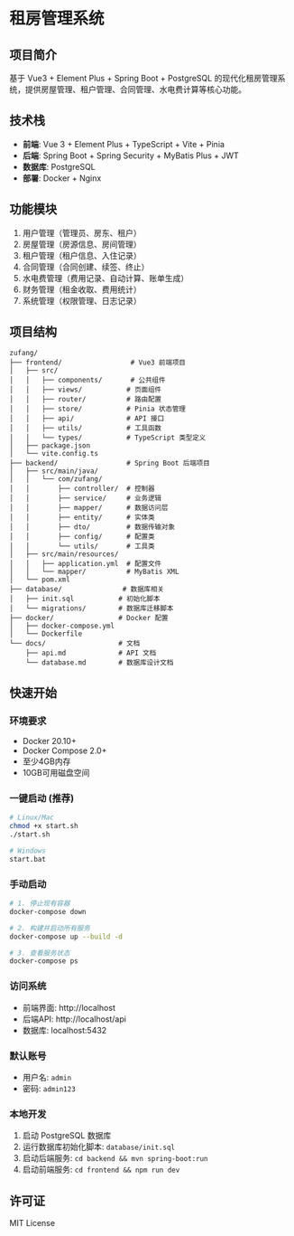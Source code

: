 # 租房管理系统

## 项目简介
基于 Vue3 + Element Plus + Spring Boot + PostgreSQL 的现代化租房管理系统，提供房屋管理、租户管理、合同管理、水电费计算等核心功能。

## 技术栈
- **前端**: Vue 3 + Element Plus + TypeScript + Vite + Pinia
- **后端**: Spring Boot + Spring Security + MyBatis Plus + JWT
- **数据库**: PostgreSQL
- **部署**: Docker + Nginx

## 功能模块
1. 用户管理（管理员、房东、租户）
2. 房屋管理（房源信息、房间管理）
3. 租户管理（租户信息、入住记录）
4. 合同管理（合同创建、续签、终止）
5. 水电费管理（费用记录、自动计算、账单生成）
6. 财务管理（租金收取、费用统计）
7. 系统管理（权限管理、日志记录）

## 项目结构
```
zufang/
├── frontend/                 # Vue3 前端项目
│   ├── src/
│   │   ├── components/       # 公共组件
│   │   ├── views/           # 页面组件
│   │   ├── router/          # 路由配置
│   │   ├── store/           # Pinia 状态管理
│   │   ├── api/             # API 接口
│   │   ├── utils/           # 工具函数
│   │   └── types/           # TypeScript 类型定义
│   ├── package.json
│   └── vite.config.ts
├── backend/                 # Spring Boot 后端项目
│   ├── src/main/java/
│   │   └── com/zufang/
│   │       ├── controller/  # 控制器
│   │       ├── service/     # 业务逻辑
│   │       ├── mapper/      # 数据访问层
│   │       ├── entity/      # 实体类
│   │       ├── dto/         # 数据传输对象
│   │       ├── config/      # 配置类
│   │       └── utils/       # 工具类
│   ├── src/main/resources/
│   │   ├── application.yml  # 配置文件
│   │   └── mapper/          # MyBatis XML
│   └── pom.xml
├── database/               # 数据库相关
│   ├── init.sql           # 初始化脚本
│   └── migrations/        # 数据库迁移脚本
├── docker/                # Docker 配置
│   ├── docker-compose.yml
│   └── Dockerfile
└── docs/                  # 文档
    ├── api.md             # API 文档
    └── database.md        # 数据库设计文档
```

## 快速开始

### 环境要求
- Docker 20.10+
- Docker Compose 2.0+
- 至少4GB内存
- 10GB可用磁盘空间

### 一键启动 (推荐)
```bash
# Linux/Mac
chmod +x start.sh
./start.sh

# Windows
start.bat
```

### 手动启动
```bash
# 1. 停止现有容器
docker-compose down

# 2. 构建并启动所有服务
docker-compose up --build -d

# 3. 查看服务状态
docker-compose ps
```

### 访问系统
- 前端界面: http://localhost
- 后端API: http://localhost/api
- 数据库: localhost:5432

### 默认账号
- 用户名: `admin`
- 密码: `admin123`

### 本地开发
1. 启动 PostgreSQL 数据库
2. 运行数据库初始化脚本: `database/init.sql`
3. 启动后端服务: `cd backend && mvn spring-boot:run`
4. 启动前端服务: `cd frontend && npm run dev`

## 许可证
MIT License
